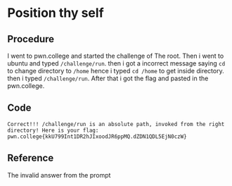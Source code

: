 # Position thy self

## Procedure
I went to pwn.college and started the challenge of The root.
Then i went to ubuntu and typed `/challenge/run`.
then i got a incorrect message saying `cd` to change directory to `/home`
hence i typed `cd /home` to get inside directory.
then i typed `/challenge/run`.
After that i got the flag and pasted in the pwn.college.

## Code
`Correct!!!
/challenge/run is an absolute path, invoked from the right directory!
Here is your flag:
pwn.college{kkU799Int1DR2hJIxoodJR6ppMQ.dZDN1QDL5EjN0czW}`

## Reference
The invalid answer from the prompt
